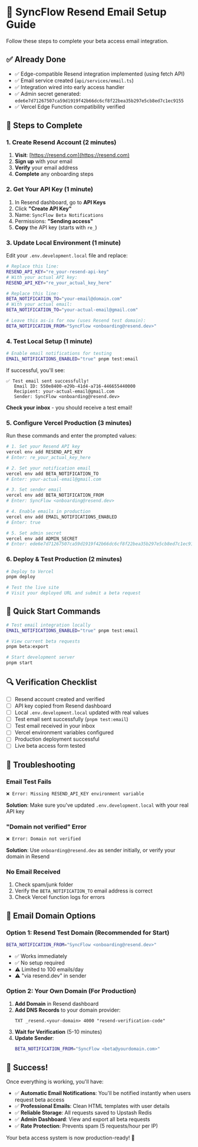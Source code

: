 # 🚀 SyncFlow Resend Email Setup Guide

Follow these steps to complete your beta access email integration.

## ✅ Already Done

- ✅ Edge-compatible Resend integration implemented (using fetch API)
- ✅ Email service created (`api/services/email.ts`)
- ✅ Integration wired into early access handler
- ✅ Admin secret generated: `ede6e7d71267507ca59d1919f42b66dc6cf8f22bea35b297e5cb8ed7c1ec9155`
- ✅ Vercel Edge Function compatibility verified

## 🔧 Steps to Complete

### 1. Create Resend Account (2 minutes)

1. **Visit**: [https://resend.com](https://resend.com)
2. **Sign up** with your email
3. **Verify** your email address
4. **Complete** any onboarding steps

### 2. Get Your API Key (1 minute)

1. In Resend dashboard, go to **API Keys**
2. Click **"Create API Key"**
3. Name: `SyncFlow Beta Notifications`
4. Permissions: **"Sending access"**
5. **Copy** the API key (starts with `re_`)

### 3. Update Local Environment (1 minute)

Edit your `.env.development.local` file and replace:

```bash
# Replace this line:
RESEND_API_KEY="re_your-resend-api-key"
# With your actual API key:
RESEND_API_KEY="re_your_actual_key_here"

# Replace this line:
BETA_NOTIFICATION_TO="your-email@domain.com"
# With your actual email:
BETA_NOTIFICATION_TO="your-actual-email@gmail.com"

# Leave this as-is for now (uses Resend test domain):
BETA_NOTIFICATION_FROM="SyncFlow <onboarding@resend.dev>"
```

### 4. Test Local Setup (1 minute)

```bash
# Enable email notifications for testing
EMAIL_NOTIFICATIONS_ENABLED="true" pnpm test:email
```

If successful, you'll see:

```
✅ Test email sent successfully!
   Email ID: 550e8400-e29b-41d4-a716-446655440000
   Recipient: your-actual-email@gmail.com
   Sender: SyncFlow <onboarding@resend.dev>
```

**Check your inbox** - you should receive a test email!

### 5. Configure Vercel Production (3 minutes)

Run these commands and enter the prompted values:

```bash
# 1. Set your Resend API key
vercel env add RESEND_API_KEY
# Enter: re_your_actual_key_here

# 2. Set your notification email
vercel env add BETA_NOTIFICATION_TO
# Enter: your-actual-email@gmail.com

# 3. Set sender email
vercel env add BETA_NOTIFICATION_FROM
# Enter: SyncFlow <onboarding@resend.dev>

# 4. Enable emails in production
vercel env add EMAIL_NOTIFICATIONS_ENABLED
# Enter: true

# 5. Set admin secret
vercel env add ADMIN_SECRET
# Enter: ede6e7d71267507ca59d1919f42b66dc6cf8f22bea35b297e5cb8ed7c1ec9155
```

### 6. Deploy & Test Production (2 minutes)

```bash
# Deploy to Vercel
pnpm deploy

# Test the live site
# Visit your deployed URL and submit a beta request
```

## 🎯 Quick Start Commands

```bash
# Test email integration locally
EMAIL_NOTIFICATIONS_ENABLED="true" pnpm test:email

# View current beta requests
pnpm beta:export

# Start development server
pnpm start
```

## 🔍 Verification Checklist

- [ ] Resend account created and verified
- [ ] API key copied from Resend dashboard
- [ ] Local `.env.development.local` updated with real values
- [ ] Test email sent successfully (`pnpm test:email`)
- [ ] Test email received in your inbox
- [ ] Vercel environment variables configured
- [ ] Production deployment successful
- [ ] Live beta access form tested

## 🚨 Troubleshooting

### Email Test Fails

```bash
❌ Error: Missing RESEND_API_KEY environment variable
```

**Solution**: Make sure you've updated `.env.development.local` with your real API key

### "Domain not verified" Error

```bash
❌ Error: Domain not verified
```

**Solution**: Use `onboarding@resend.dev` as sender initially, or verify your domain in Resend

### No Email Received

1. Check spam/junk folder
2. Verify the `BETA_NOTIFICATION_TO` email address is correct
3. Check Vercel function logs for errors

## 📧 Email Domain Options

### Option 1: Resend Test Domain (Recommended for Start)

```bash
BETA_NOTIFICATION_FROM="SyncFlow <onboarding@resend.dev>"
```

- ✅ Works immediately
- ✅ No setup required
- ⚠️ Limited to 100 emails/day
- ⚠️ "via resend.dev" in sender

### Option 2: Your Own Domain (For Production)

1. **Add Domain** in Resend dashboard
2. **Add DNS Records** to your domain provider:
   ```
   TXT _resend.<your-domain> 4000 "resend-verification-code"
   ```
3. **Wait for Verification** (5-10 minutes)
4. **Update Sender**:
   ```bash
   BETA_NOTIFICATION_FROM="SyncFlow <beta@yourdomain.com>"
   ```

## 🎉 Success!

Once everything is working, you'll have:

- ✅ **Automatic Email Notifications**: You'll be notified instantly when users request beta access
- ✅ **Professional Emails**: Clean HTML templates with user details
- ✅ **Reliable Storage**: All requests saved to Upstash Redis
- ✅ **Admin Dashboard**: View and export all beta requests
- ✅ **Rate Protection**: Prevents spam (5 requests/hour per IP)

Your beta access system is now production-ready! 🚀
